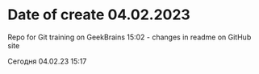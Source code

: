 # Date of create 04.02.2023
Repo for Git training on GeekBrains
15:02 - changes in readme on GitHub site 

Сегодня 04.02.23 15:17